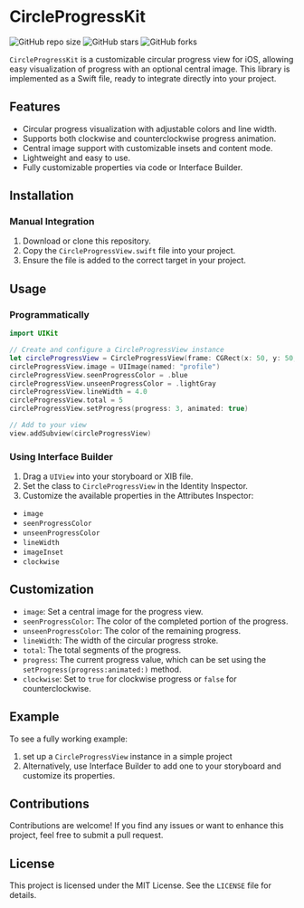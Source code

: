 # CircleProgressKit

![GitHub repo size](https://img.shields.io/github/repo-size/jaydeep-godhani/CircleProgressKit)
![GitHub stars](https://img.shields.io/github/stars/jaydeep-godhani/CircleProgressKit?style=social)
![GitHub forks](https://img.shields.io/github/forks/jaydeep-godhani/CircleProgressKit?style=social)

`CircleProgressKit` is a customizable circular progress view for iOS, allowing easy visualization of progress with an optional central image. This library is implemented as a Swift file, ready to integrate directly into your project.

## Features

- Circular progress visualization with adjustable colors and line width.
- Supports both clockwise and counterclockwise progress animation.
- Central image support with customizable insets and content mode.
- Lightweight and easy to use.
- Fully customizable properties via code or Interface Builder.

## Installation

### Manual Integration

1. Download or clone this repository.
2. Copy the `CircleProgressView.swift` file into your project.
3. Ensure the file is added to the correct target in your project.

## Usage

### Programmatically

```swift
import UIKit

// Create and configure a CircleProgressView instance
let circleProgressView = CircleProgressView(frame: CGRect(x: 50, y: 50, width: 100, height: 100))
circleProgressView.image = UIImage(named: "profile")
circleProgressView.seenProgressColor = .blue
circleProgressView.unseenProgressColor = .lightGray
circleProgressView.lineWidth = 4.0
circleProgressView.total = 5
circleProgressView.setProgress(progress: 3, animated: true)

// Add to your view
view.addSubview(circleProgressView)
```

### Using Interface Builder

1. Drag a `UIView` into your storyboard or XIB file.
2. Set the class to `CircleProgressView` in the Identity Inspector.
3. Customize the available properties in the Attributes Inspector:
- `image`
- `seenProgressColor`
- `unseenProgressColor`
- `lineWidth`
- `imageInset`
- `clockwise`
  
## Customization

- `image`: Set a central image for the progress view.
- `seenProgressColor`: The color of the completed portion of the progress.
- `unseenProgressColor`: The color of the remaining progress.
- `lineWidth`: The width of the circular progress stroke.
- `total`: The total segments of the progress.
- `progress`: The current progress value, which can be set using the `setProgress(progress:animated:)` method.
- `clockwise`: Set to `true` for clockwise progress or `false` for counterclockwise.

## Example

To see a fully working example: 
1. set up a `CircleProgressView` instance in a simple project
2. Alternatively, use Interface Builder to add one to your storyboard and customize its properties.

## Contributions

Contributions are welcome! If you find any issues or want to enhance this project, feel free to submit a pull request.

## License

This project is licensed under the MIT License. See the `LICENSE` file for details.
